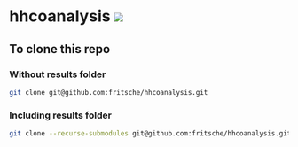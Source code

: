 # hhcoanalysis [![](https://jitpack.io/v/fritsche/hhcoanalysis.svg)](https://jitpack.io/#fritsche/hhcoanalysis)


## To clone this repo 

### Without results folder
```bash
git clone git@github.com:fritsche/hhcoanalysis.git
```
### Including results folder
```bash
git clone --recurse-submodules git@github.com:fritsche/hhcoanalysis.git
```
